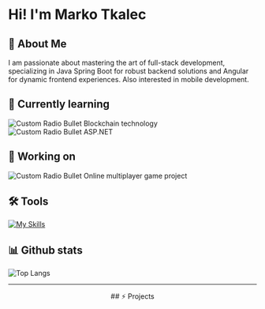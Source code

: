 # Hi! I'm Marko Tkalec
## 🚀 About Me
I am passionate about mastering the art of full-stack development, specializing in Java Spring Boot for robust backend solutions and Angular for dynamic frontend experiences. Also interested in mobile development.
## 🧠 Currently learning
![Custom Radio Bullet](https://api.iconify.design/fluent-mdl2:radio-bullet.svg?color=%232b94f4&height=12)
Blockchain technology
<br>
![Custom Radio Bullet](https://api.iconify.design/fluent-mdl2:radio-bullet.svg?color=%232b94f4&height=12)
ASP.NET
## 🚧 Working on
![Custom Radio Bullet](https://api.iconify.design/fluent-mdl2:radio-bullet.svg?color=%232b94f4&height=12)
Online multiplayer game project
## 🛠️ Tools
[![My Skills](https://skillicons.dev/icons?i=c,cpp,java,spring,kotlin,androidstudio,py,php,js,css,html,angular,mysql,postgres,postman)](https://skillicons.dev)
## 📊 Github stats
![Top Langs](https://github-readme-stats.vercel.app/api/top-langs/?username=MarkoTkalec321&layout=compact)

---
<p align="center">
## ⚡ Projects
</p>
